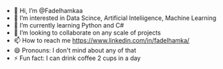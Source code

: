 - 👋 Hi, I’m @Fadelhamkaa
- 👀 I’m interested in Data Scince, Artificial Inteliigence, Machine Learning
- 🌱 I’m currently learning Python and C# 
- 💞️ I’m looking to collaborate on any scale of projects
- 📫 How to reach me https://www.linkedin.com/in/fadelhamka/
- 😄 Pronouns: I don't mind about any of that
- ⚡ Fun fact: I can drink coffee 2 cups in a day

<!---
Fadelhamkaa/Fadelhamkaa is a ✨ special ✨ repository because its `README.md` (this file) appears on your GitHub profile.
You can click the Preview link to take a look at your changes.
--->
